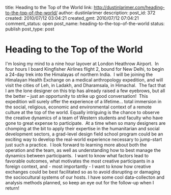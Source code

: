 title: Heading to the Top of the World
link: http://dustinlarimer.com/heading-to-the-top-of-the-world/
author: dustinlarimer
description: 
post_id: 372
created: 2010/07/12 03:04:21
created_gmt: 2010/07/12 07:04:21
comment_status: open
post_name: heading-to-the-top-of-the-world
status: publish
post_type: post

# Heading to the Top of the World

I'm losing my mind to a nine hour layover at London Heathrow Airport.  In four hours I board Kingfisher Airlines flight 2, bound for New Delhi, to begin a 24-day trek into the Himalayas of northern India.  I will be joining the Himalayan Health Exchange on a medical anthropology expedition, and will visit the cities of Leh, in Ladakh, and Dharamsala, in Himachal.  The fact that I am the lone designer on this trip has already raised a few eyebrows, but all the better – just an opportunity to strike up good conversation!  This expedition will surely offer the experience of a lifetime... total immersion in the social, religious, economic and environmental context of a remote culture at the top of the world. Equally intriguing is the chance to observe the creative dynamics of a team of Western students and faculty who have gone to great expense to participate.  At a time when so many designers are chomping at the bit to apply their expertise in the humanitarian and social development sectors, a grad-level design field school program could be an exciting way to develop the real-world experience necessary to jump-start just such a practice.  I look forward to learning more about both the operation and the team, as well as understanding how to best manage the dynamics between participants.  I want to know what factors lead to favorable outcomes, what motivates the most creative participants in a foreign context, and - most importantly - I want to know how creative exchanges could be best facilitated so as to avoid disrupting or damaging the sociocultural systems of our hosts. I have some cool data-collecton and analysis methods planned, so keep an eye out for the follow-up when I return!